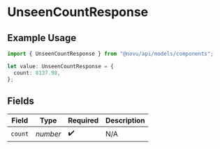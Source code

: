 # UnseenCountResponse

## Example Usage

```typescript
import { UnseenCountResponse } from "@novu/api/models/components";

let value: UnseenCountResponse = {
  count: 8137.98,
};
```

## Fields

| Field              | Type               | Required           | Description        |
| ------------------ | ------------------ | ------------------ | ------------------ |
| `count`            | *number*           | :heavy_check_mark: | N/A                |